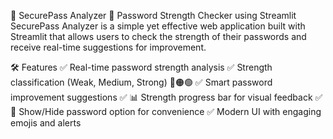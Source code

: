🔐 SecurePass Analyzer
🚀 Password Strength Checker using Streamlit
SecurePass Analyzer is a simple yet effective web application built with Streamlit that allows users to check the strength of their passwords and receive real-time suggestions for improvement.

🛠 Features
✅ Real-time password strength analysis
✅ Strength classification (Weak, Medium, Strong) 🔴🟠🟢
✅ Smart password improvement suggestions
✅ 📊 Strength progress bar for visual feedback
✅ 👀 Show/Hide password option for convenience
✅ Modern UI with engaging emojis and alerts

